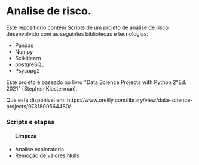 # Analise de risco.
<p>Este repositiorio contém Scripts de um projeto de análise de risco desenvolvido com as seguintes bibliotecas e tecnologias:
<ul>
<li>Pandas</li>
<li>Numpy</li>
<li>Scikitlearn</li>
<li>postgreSQL</li>
<li>Psycopg2</li>
</ul>

<p> Este projeto é baseado no livro "Data Science Projects with Python 2°Ed. 2021" (Stephen Klosterman).
<p> Que está disponível em: https://www.oreilly.com/library/view/data-science-projects/9781800564480/</p>

<h3>Scripts e etapas</h3>
<ul>
<h4>Limpeza</h4>
  <li>Analise exploratoria</li>
  <li>Remoção de valores Nulls</li>
</ul>
